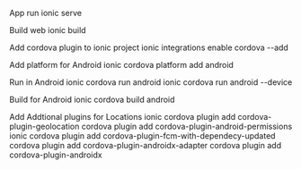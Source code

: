 App run
    ionic serve

Build web
    ionic build

Add cordova plugin to ionic project
    ionic integrations enable cordova --add

Add platform for Android
    ionic cordova platform add android

Run in Android
    ionic cordova run android
    ionic cordova run android --device

Build for Android
    ionic cordova build android

Add Addtional plugins for Locations
    ionic cordova plugin add cordova-plugin-geolocation
    cordova plugin add cordova-plugin-android-permissions
    ionic cordova plugin add cordova-plugin-fcm-with-dependecy-updated
    cordova plugin add cordova-plugin-androidx-adapter
    cordova plugin add cordova-plugin-androidx